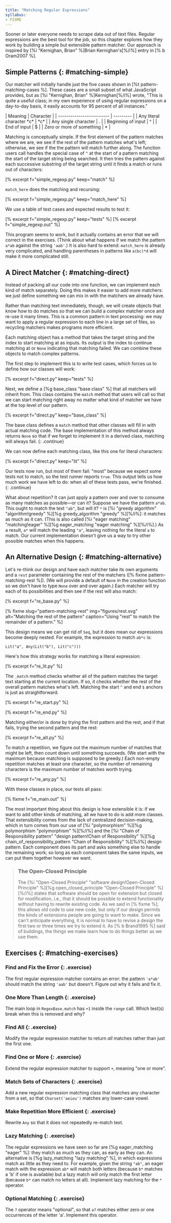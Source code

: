 ```yaml
---
title: "Matching Regular Expressions"
syllabus:
- FIXME
---
```


Sooner or later everyone needs to scrape data out of text files.
Regular expressions are the best tool for the job,
so this chapter explores how they work by building a simple but extensible pattern matcher.
Our approach is inspired by [%i "Kernighan, Brian" %]Brian Kernighan's[%/i%] entry
in [% b Oram2007 %].

## Simple Patterns {: #matching-simple}

Our matcher will initially handle just the five cases shown in
[%t pattern-matching-cases %].
These cases are a small subset of what JavaScript provides,
but as [%i "Kernighan, Brian" %]Kernighan[%/i%] wrote,
"This is quite a useful class;
in my own experience of using regular expressions on a day-to-day basis,
it easily accounts for 95 percent of all instances."

<div class="table" id="pattern-matching-cases" caption="Pattern matching cases." markdown="1">
| Meaning                   | Character |
| ------------------------- | --------- |
| Any literal character *c* | *c*       |
| Any single character      | .         |
| Beginning of input        | ^         |
| End of input              | $         |
| Zero or more of something | *         |
</div>

Matching is conceptually simple.
If the first element of the pattern matches where we are,
we see if the rest of the pattern matches what's left;
otherwise,
we see if the the pattern will match further along.
The function users call handles the special case of `^` at the start of a pattern
matching the start of the target string being searched.
It then tries the pattern against each successive substring of the target string
until it finds a match or runs out of characters:

[% excerpt f="simple_regexp.py" keep="match" %]

`match_here` does the matching and recursing:

[% excerpt f="simple_regexp.py" keep="match_here" %]

We use a table of test cases and expected results to test it:

[% excerpt f="simple_regexp.py" keep="tests" %]
[% excerpt f="simple_regexp.out" %]

This program seems to work,
but it actually contains an error that we will correct in the exercises.
(Think about what happens if we match the pattern `a*ab` against the string `'aab'`.)
It is also hard to extend:
`match_here` is already very complicated,
and handling parentheses in patterns like `a(bc)*d` will make it more complicated still.

## A Direct Matcher {: #matching-direct}

Instead of packing all our code into one function,
we can implement each kind of match separately.
Doing this makes it easier to add more matchers:
we just define something we can mix in with the matchers we already have.

Rather than matching text immediately,
though,
we will create objects that know how to do matches
so that we can build a complex matcher once and re-use it many times.
This is a common pattern in text processing:
we may want to apply a regular expression to each line in a large set of files,
so recycling matchers makes programs more efficient.

Each matching object has a method
that takes the target string and the index to start matching at as inputs.
Its output is the index to continue matching at
or `None` indicating that matching failed.
We can combine these objects to match complex patterns.

The first step to implement this is to write test cases,
which forces us to define how our classes will work:

[% excerpt f="direct.py" keep="tests" %]

Next,
we define a [%g base_class "base class" %] that all matchers will inherit from.
This class contains the `match` method that users will call
so that we can start matching right away
no matter what kind of matcher we have at the top level of our pattern.

[% excerpt f="direct.py" keep="base_class" %]

The base class defines a `match` method
that other classes will fill in with actual matching code.
The base implementation of this method always returns `None`
so that if we forget to implement it in a derived class,
matching will always fail.
{: .continue}

We can now define each matching class,
like this one for literal characters:

[% excerpt f="direct.py" keep="lit" %]

Our tests now run, but most of them fail:
"most" because we expect some tests not to match,
so the test runner reports `true`.
This output tells us how much work we have left to do:
when all of these tests pass,
we're finished.
{: .continue}

What about repetition?
It can just apply a pattern over and over to consume as many matches as possible—or can it?
Suppose we have the pattern `a*ab`.
This ought to match the text `"ab"`, but will it?
`*` is [%i "greedy algorithm" "algorithm!greedy" %][%g greedy_algorithm "greedy" %][%/i%]:
it matches as much as it can.
(This is also called [%i "eager matching" "matching!eager" %][%g eager_matching "eager matching" %][%/i%].)
As a result,
`a*` will match the leading `"a"`, leaving nothing for the literal `a` to match.
Our current implementation doesn't give us a way to try other possible matches when this happens.

## An Alternative Design {: #matching-alternative}

Let's re-think our design
and have each matcher take its own arguments and a `rest` parameter containing the rest of the matchers
([% fixme pattern-matching-rest %]).
(We will provide a default of `None` in the creation function
so we don't have to type `None` over and over again.)
Each matcher will try each of its possibilities and then see if the rest will also match:

[% excerpt f="re_base.py" %]

[% fixme
   slug="pattern-matching-rest"
   img="figures/rest.svg"
   alt="Matching the rest of the pattern"
   caption="Using "rest" to match the remainder of a pattern."
%]

This design means we can get rid of `Seq`,
but it does mean our expressions become deeply nested.
For example, the expression to match `ab*c` is:

```{: .python}
Lit("a", Any(Lit("b"), Lit("c")))
```

Here's how this strategy works for matching a literal expression:

[% excerpt f="re_lit.py" %]

The `_match` method checks whether all of the pattern matches the target text
starting at the current location.
If so,
it checks whether the rest of the overall pattern matches what's left.
Matching the start `^` and end `$` anchors is just as straightforward.

[% excerpt f="re_start.py" %]

[% excerpt f="re_end.py" %]

Matching either/or is done by trying the first pattern and the rest,
and if that fails,
trying the second pattern and the rest:

[% excerpt f="re_alt.py" %]

To match a repetition,
we figure out the maximum number of matches that might be left,
then count down until something succeeds.
(We start with the maximum because matching is supposed to be greedy.)
Each non-empty repetition matches at least one character,
so the number of remaining characters is the maximum number of matches worth trying.

[% excerpt f="re_any.py" %]

With these classes in place,
our tests all pass:

[% fixme f="re_main.out" %]

The most important thing about this design is how extensible it is:
if we want to add other kinds of matching,
all we have to do is add more classes.
That extensibility comes from the lack of centralized decision-making,
which in turn comes from our use of [%i "polymorphism" %][%g polymorphism "polymorphism" %][%/i%]
and the [%i "Chain of Responsibility pattern" "design pattern!Chain of Responsibility" %][%g chain_of_responsibility_pattern "Chain of Responsibility" %][%/i%] design pattern.
Each component does its part and asks something else to handle the remaining work;
so long as each component takes the same inputs,
we can put them together however we want.

> ### The Open-Closed Principle
>
> The [%i "Open-Closed Principle" "software design!Open-Closed Principle" %][%g open_closed_principle "Open-Closed Principle" %][%/i%] states that
> software should be open for extension but closed for modification,
> i.e., that it should be possible to extend functionality
> without having to rewrite existing code.
> As we said in [% fixme %],
> this allows old code to use new code,
> but only if our design permits the kinds of extensions people are going to want to make.
> Since we can't anticipate everything,
> it is normal to have to revise a design the first two or three times we try to extend it.
> As [% b Brand1995 %] said of buildings,
> the things we make learn how to do things better as we use them.

## Exercises {: #matching-exercises}

### Find and Fix the Error {: .exercise}

The first regular expression matcher contains an error:
the pattern `'a*ab'` should match the string `'aab'` but doesn't.
Figure out why it fails and fix it.

### One More Than Length {: .exercise}

The main loop in `RegexBase.match` has `+1` inside the `range` call.
Which test(s) break when this is removed and why?

### Find All {: .exercise}

Modify the regular expression matcher to return *all* matches rather than just the first one.

### Find One or More {: .exercise}

Extend the regular expression matcher to support `+`, meaning "one or more".

### Match Sets of Characters {: .exercise}

Add a new regular expression matching class that matches any character from a set,
so that `Charset('aeiou')` matches any lower-case vowel.

### Make Repetition More Efficient {: .exercise}

Rewrite `Any` so that it does not repeatedly re-match text.

### Lazy Matching {: .exercise}

The regular expressions we have seen so far are [%g eager_matching "eager" %]:
they match as much as they can, as early as they can.
An alternative is [%g lazy_matching "lazy matching" %],
in which expressions match as little as they need to.
For example,
given the string `"ab"`,
an eager match with the expression `ab*` will match both letters
(because `b*` matches a 'b' if one is available)
but a lazy match will only match the first letter
(because `b*` can match no letters at all).
Implement lazy matching for the `*` operator.

### Optional Matching {: .exercise}

The `?` operator means "optional",
so that `a?` matches either zero or one occurrences of the letter 'a'.
Implement this operator.
